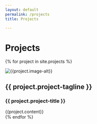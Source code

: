 ```yaml
---
layout: default
permalink: /projects
title: Projects

---
```


# Projects

{% for project in site.projects %}
<div class="project-card">
    <span class="project-thumbnail">
        <img src="{{project.image-path}}" alt="{{project.image-alt}}" class="project-thumbnail"/>
    </span>
    <span class="project-details">
        <h2 class="project-tagline"> {{ project.project-tagline }} </h2>
        <h3 class="project-title"> {{ project.project-title }} </h3>
        {{project.content}}
    </span>
</div>
{% endfor %}
